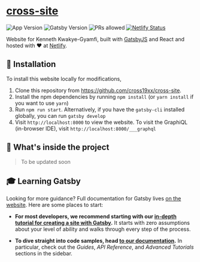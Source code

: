 # [cross-site](https://www.kwakye-gyamfi.com)

![App Version](https://img.shields.io/badge/version-2.0.0-blue.svg)
![Gatsby Version](https://img.shields.io/badge/gatsby-2.18.21-purple.svg)
![PRs allowed](https://img.shields.io/badge/pull_requests-allowed-teal.svg)
[![Netlify Status](https://api.netlify.com/api/v1/badges/0de80d87-ce1e-40e4-9bbf-ae1c5f24f88a/deploy-status)](https://app.netlify.com/sites/cross19xx/deploys)

Website for Kenneth Kwakye-Gyamfi, built with [GatsbyJS](https://www.gatsbyjs.org) and React and hosted with ♥ at [Netlify](https://www.netlify.com/).

## 🚀 Installation

To install this website locally for modifications,

1. Clone this repository from https://github.com/cross19xx/cross-site.
2. Install the npm dependencies by running `npm install` (or `yarn install` if you want to use `yarn`)
3. Run `npm run start`. Alternatively, if you have the `gatsby-cli` installed globally, you can run `gatsby develop`
4. Visit `http://localhost:8000` to view the website. To visit the GraphiQL (in-browser IDE), visit `http://localhost:8000/___graphql`

## 🔎 What's inside the project

> To be updated soon

## 🎓 Learning Gatsby

Looking for more guidance? Full documentation for Gatsby lives [on the website](https://www.gatsbyjs.org/). Here are some places to start:

-   **For most developers, we recommend starting with our [in-depth tutorial for creating a site with Gatsby](https://www.gatsbyjs.org/tutorial/).** It starts with zero assumptions about your level of ability and walks through every step of the process.

-   **To dive straight into code samples, head [to our documentation](https://www.gatsbyjs.org/docs/).** In particular, check out the _Guides_, _API Reference_, and _Advanced Tutorials_ sections in the sidebar.
